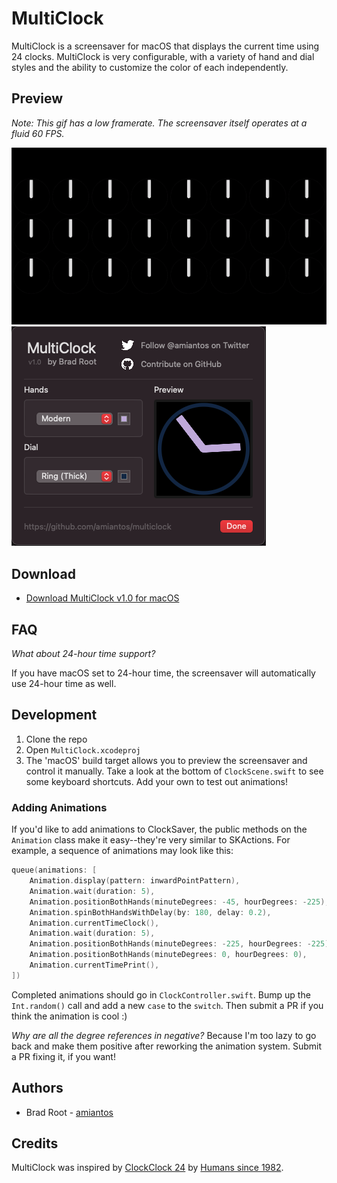 # MultiClock

MultiClock is a screensaver for macOS that displays the current time using 24 clocks. MultiClock is very configurable, with a variety of hand and dial styles and the ability to customize the color of each independently.

## Preview

*Note: This gif has a low framerate. The screensaver itself operates at a fluid 60 FPS.*

![Preview animation of MultiClock screensaver showing 24 clocks rotate to show the numbers 1234, then a pattern, before rotating back to midnight.](/.github/low-framerate-preview.gif?raw=true)![Configuration sheet for the screensaver, showing customizable colors and alternate hand and dial designs](/.github/configure-sheet.png?raw=true)

## Download

* [Download MultiClock v1.0 for macOS](https://amiantos.s3.amazonaws.com/multiclock-1.0.zip)

## FAQ

*What about 24-hour time support?*

If you have macOS set to 24-hour time, the screensaver will automatically use 24-hour time as well.

## Development

1. Clone the repo
2. Open `MultiClock.xcodeproj`
3. The 'macOS' build target allows you to preview the screensaver and control it manually. Take a look at the bottom of `ClockScene.swift` to see some keyboard shortcuts. Add your own to test out animations!

### Adding Animations

If you'd like to add animations to ClockSaver, the public methods on the `Animation` class make it easy--they're very similar to SKActions. For example, a sequence of animations may look like this:

```swift
queue(animations: [
    Animation.display(pattern: inwardPointPattern),
    Animation.wait(duration: 5),
    Animation.positionBothHands(minuteDegrees: -45, hourDegrees: -225),
    Animation.spinBothHandsWithDelay(by: 180, delay: 0.2),
    Animation.currentTimeClock(),
    Animation.wait(duration: 5),
    Animation.positionBothHands(minuteDegrees: -225, hourDegrees: -225),
    Animation.positionBothHands(minuteDegrees: 0, hourDegrees: 0),
    Animation.currentTimePrint(),
])
```

Completed animations should go in `ClockController.swift`. Bump up the `Int.random()` call and add a new `case` to the `switch`. Then submit a PR if you think the animation is cool :)

*Why are all the degree references in negative?* Because I'm too lazy to go back and make them positive after reworking the animation system. Submit a PR fixing it, if you want!

## Authors

* Brad Root - [amiantos](https://github.com/amiantos)

## Credits

MultiClock was inspired by [ClockClock 24](https://clockclock.com/collections/clockclock-24) by [Humans since 1982](https://www.humanssince1982.com). 

